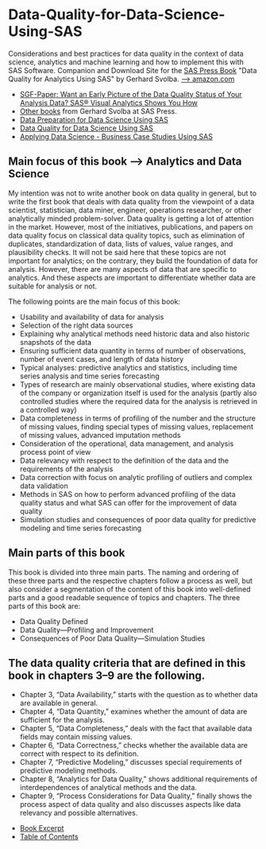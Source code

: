 # Data-Quality-for-Data-Science-Using-SAS
Considerations and best practices for data quality in the context of data science, analytics and machine learning and how to implement this with SAS Software. Companion and Download Site for the [SAS Press Book](https://www.sas.com/store/prodBK_63164_en.html?storeCode=SAS_US&storeCode=SAS_US)  "Data Quality for Analytics Using SAS" by Gerhard Svolba. [--> amazon.com](https://www.amazon.com/Data-Quality-Analytics-Using-SAS-ebook/dp/B00WXMV62E/ref=pd_rhf_se_s_pd_crcd_0_5/260-7083297-0994303?_encoding=UTF8&pd_rd_i=B00WXMV62E&pd_rd_r=8d45d3bb-c0b1-44ac-a1e8-11496b72c252&pd_rd_w=C5qfy&pd_rd_wg=86ogE&pf_rd_p=c6269878-d677-4a89-a68c-ff0df2b6ce6c&pf_rd_r=ER2CDAPEZ2YZ598YXGYV&psc=1&refRID=ER2CDAPEZ2YZ598YXGYV)

* [SGF-Paper: Want an Early Picture of the Data Quality Status of Your Analysis Data?
SAS® Visual Analytics Shows You How](https://support.sas.com/resources/papers/proceedings15/SAS1440-2015.pdf)
* [Other books](https://support.sas.com/en/books/authors/gerhard-svolba.html) from Gerhard Svolba at SAS Press.
* [Data Preparation for Data Science Using SAS](https://github.com/gerhard1050/Data-Preparation-for-Data-Science-Using-SAS)
* [Data Quality for Data Science Using SAS](https://github.com/gerhard1050/Data-Quality-for-Data-Science-Using-SAS)
* [Applying Data Science - Business Case Studies Using SAS](https://github.com/gerhard1050/Applying-Data-Science-Using-SAS)

## Main focus of this book --> Analytics and Data Science
My intention was not to write another book on data quality in general, but to write the first book that deals with data quality from the viewpoint of a data scientist, statistician, data miner, engineer, operations researcher, or other analytically minded problem-solver.
Data quality is getting a lot of attention in the market. However, most of the initiatives, publications, and papers on data quality focus on classical data quality topics, such as elimination of duplicates, standardization of data, lists of values, value ranges, and plausibility checks. It will not be said here that these topics are not important for analytics; on the contrary, they build the foundation of data for analysis. However, there are many aspects of data that are specific to analytics. And these aspects are important to differentiate whether data are suitable for analysis or not.

The following points are the main focus of this book:
* Usability and availability of data for analysis
*	Selection of the right data sources
*	Explaining why analytical methods need historic data and also historic snapshots of the data
*	Ensuring sufficient data quantity in terms of number of observations, number of event cases, and length of data history
*	Typical analyses: predictive analytics and statistics, including time series analysis and time series forecasting
*	Types of research are mainly observational studies, where existing data of the company or organization itself is used for the analysis (partly also controlled studies where the required data for the analysis is retrieved in a controlled way)
*	Data completeness in terms of profiling of the number and the structure of missing values, finding special types of missing values, replacement of missing values, advanced imputation methods
*	Consideration of the operational, data management, and analysis process point of view
*	Data relevancy with respect to the definition of the data and the requirements of the analysis
*	Data correction with focus on analytic profiling of outliers and complex data validation 
*	Methods in SAS on how to perform advanced profiling of the data quality status and what SAS can offer for the improvement of data quality
*	Simulation studies and consequences of poor data quality for predictive modeling and time series forecasting

## Main parts of this book
This book is divided into three main parts. The naming and ordering of these three parts and the respective chapters follow a process as well, but also consider a segmentation of the content of this book into well-defined parts and a good readable sequence of topics and chapters.
The three parts of this book are:
*	Data Quality Defined
*	Data Quality—Profiling and Improvement
*	Consequences of Poor Data Quality—Simulation Studies

## The data quality criteria that are defined in this book in chapters 3–9 are the following.
*	Chapter 3, “Data Availability,” starts with the question as to whether data are available in general.
*	Chapter 4, “Data Quantity,” examines whether the amount of data are sufficient for the analysis.
*	Chapter 5, “Data Completeness,” deals with the fact that available data fields may contain missing values.
*	Chapter 6, “Data Correctness,” checks whether the available data are correct with respect to its definition.
*	Chapter 7, “Predictive Modeling,” discusses special requirements of predictive modeling methods.
*	Chapter 8, “Analytics for Data Quality,” shows additional requirements of interdependences of analytical methods and the data.
*	Chapter 9, “Process Considerations for Data Quality,” finally shows the process aspect of data quality and also discusses aspects like data relevancy and possible alternatives.


- [Book Excerpt](https://www.sas.com/storefront/aux/en/spdataqualityanalytics/63164_excerpt.pdf)
- [Table of Contents](https://www.sas.com/storefront/aux/en/spdataqualityanalytics/63164_toc.pdf)
